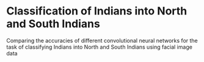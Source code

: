 # Classification of Indians into North and South Indians
Comparing the accuracies of different convolutional neural networks for the task of classifying Indians into North and South Indians using facial image data
